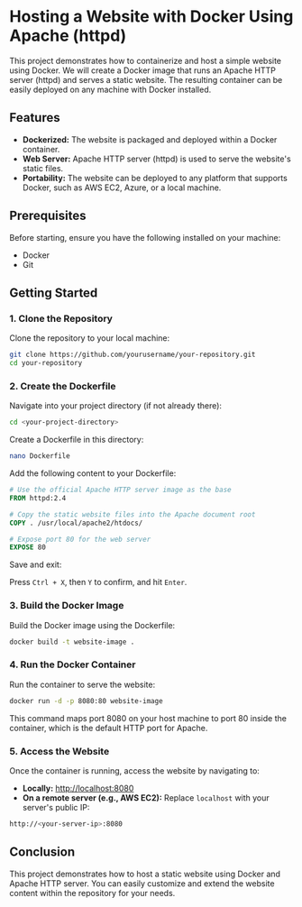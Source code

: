 # Hosting a Website with Docker Using Apache (httpd)

This project demonstrates how to containerize and host a simple website using Docker. We will create a Docker image that runs an Apache HTTP server (httpd) and serves a static website. The resulting container can be easily deployed on any machine with Docker installed.

## Features

- **Dockerized:** The website is packaged and deployed within a Docker container.
- **Web Server:** Apache HTTP server (httpd) is used to serve the website's static files.
- **Portability:** The website can be deployed to any platform that supports Docker, such as AWS EC2, Azure, or a local machine.

## Prerequisites

Before starting, ensure you have the following installed on your machine:

- Docker
- Git

## Getting Started

### 1. Clone the Repository

Clone the repository to your local machine:

```bash
git clone https://github.com/yourusername/your-repository.git
cd your-repository
```

### 2. Create the Dockerfile

Navigate into your project directory (if not already there):

```bash
cd <your-project-directory>
```

Create a Dockerfile in this directory:

```bash
nano Dockerfile
```

Add the following content to your Dockerfile:

```dockerfile
# Use the official Apache HTTP server image as the base
FROM httpd:2.4

# Copy the static website files into the Apache document root
COPY . /usr/local/apache2/htdocs/

# Expose port 80 for the web server
EXPOSE 80
```

Save and exit:

Press `Ctrl + X`, then `Y` to confirm, and hit `Enter`.

### 3. Build the Docker Image

Build the Docker image using the Dockerfile:

```bash
docker build -t website-image .
```

### 4. Run the Docker Container

Run the container to serve the website:

```bash
docker run -d -p 8080:80 website-image
```

This command maps port 8080 on your host machine to port 80 inside the container, which is the default HTTP port for Apache.

### 5. Access the Website

Once the container is running, access the website by navigating to:

- **Locally:** [http://localhost:8080](http://localhost:8080)
- **On a remote server (e.g., AWS EC2):** Replace `localhost` with your server's public IP:

```bash
http://<your-server-ip>:8080
```

## Conclusion

This project demonstrates how to host a static website using Docker and Apache HTTP server. You can easily customize and extend the website content within the repository for your needs.




